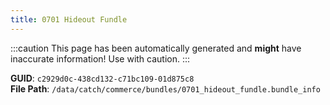 ```yaml
---
title: 0701 Hideout Fundle
---
```


:::caution
This page has been automatically generated and **might** have inaccurate information!
Use with caution.
:::

**GUID**: `c2929d0c-438cd132-c71bc109-01d875c8`  
**File Path**: `/data/catch/commerce/bundles/0701_hideout_fundle.bundle_info`
